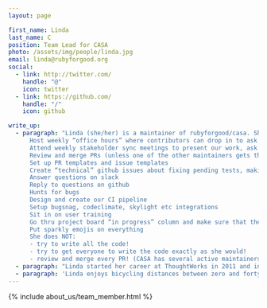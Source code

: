 ```yaml
---
layout: page

first_name: Linda
last_name: C
position: Team Lead for CASA
photo: /assets/img/people/linda.jpg
email: linda@rubyforgood.org
social:
  - link: http://twitter.com/
    handle: "@"
    icon: twitter
  - link: https://github.com/
    handle: "/"
    icon: github

write_up:
  - paragraph: "Linda (she/her) is a maintainer of rubyforgood/casa. She does some stuff:
      Host weekly “office hours” where contributors can drop in to ask questions, pair program, or just say hi.
      Attend weekly stakeholder sync meetings to present our work, ask questions about upcoming works, and stay in touch
      Review and merge PRs (unless one of the other maintainers gets there first!)
      Set up PR templates and issue templates
      Create “technical” github issues about fixing pending tests, making new tests for db seeds, making tests for db migrations, making tests for data loads
      Answer questions on slack
      Reply to questions on github
      Hunts for bugs
      Design and create our CI pipeline
      Setup bugsnag, codeclimate, skylight etc integrations
      Sit in on user training
      Go thru project board “in progress” column and make sure that the issues aren’t already done (they should be auto-closed by PRs but sometimes are not)
      Put sparkly emojis on everything
      She does NOT:
      - try to write all the code!
      - try to get everyone to write the code exactly as she would!
      - review and merge every PR! (CASA has several active maintainers who do a LOT of reviewing and merging!)"
  - paragraph: "Linda started her career at ThoughtWorks in 2011 and in a lot of ways they raised her as a developer. Since then she has worked in assorted industries including but not limited to airlines, payment processing and heathtech. She often deals with devops-ish issues, worries about security, and responds to pages. She likes pair programming and writing tests."
  - paragraph: 'Linda enjoys bicycling distances between zero and forty miles on her Globe7 road bike and is strongly considering an electric bike- recommendations to add to the spreadsheet are very welcome! She also reads a large number of SF&F books. Her degree is no longer offered by the university from which it was obtained, but she usually describes it as "journalism but I got adopted by the CS department".'
---
```


{% include about_us/team_member.html %}

